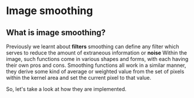 # Image smoothing

## What is image smoothing?

Previously we learnt about **filters** smoothing can define any filter which serves to reduce the amount of extraneous information or **noise** Within the image, such functions come in various shapes and forms, with each having their own pros and cons. Smoothing functions all work in a similar manner, they derive some kind of average or weighted value from the set of pixels within the kernel area and set the current pixel to that value.

So, let's take a look at how they are implemented.
